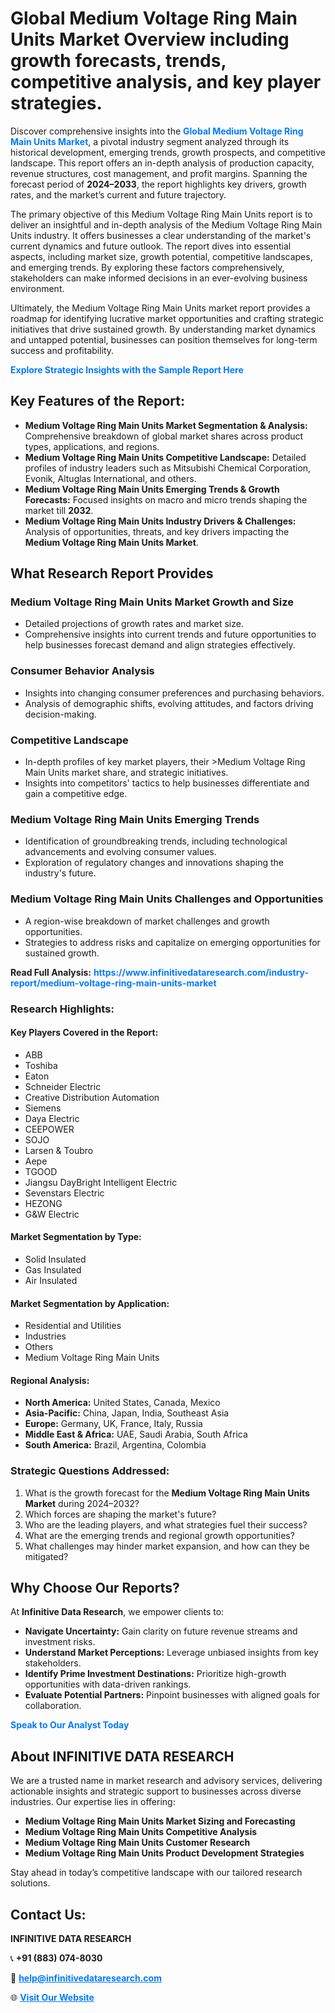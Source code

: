 <h1>Global Medium Voltage Ring Main Units Market Overview including growth forecasts, trends, competitive analysis, and key player strategies.</h1>
<p>
Discover comprehensive insights into the 
<a href="https://www.infinitivedataresearch.com/industry-report/medium-voltage-ring-main-units-market" rel="dofollow" style="color: #007BFF; text-decoration: none;"><strong>Global Medium Voltage Ring Main Units Market</strong></a>, a pivotal industry segment analyzed through its historical development, emerging trends, growth prospects, and competitive landscape. This report offers an in-depth analysis of production capacity, revenue structures, cost management, and profit margins. Spanning the forecast period of <strong>2024–2033</strong>, the report highlights key drivers, growth rates, and the market’s current and future trajectory.
</p>
<p>
The primary objective of this Medium Voltage Ring Main Units report is to deliver an insightful and in-depth analysis of the Medium Voltage Ring Main Units industry. It offers businesses a clear understanding of the market's current dynamics and future outlook. The report dives into essential aspects, including market size, growth potential, competitive landscapes, and emerging trends. By exploring these factors comprehensively, stakeholders can make informed decisions in an ever-evolving business environment.
</p>
<p>
Ultimately, the Medium Voltage Ring Main Units market report provides a roadmap for identifying lucrative market opportunities and crafting strategic initiatives that drive sustained growth. By understanding market dynamics and untapped potential, businesses can position themselves for long-term success and profitability.
</p>
<p>
<a href="https://www.infinitivedataresearch.com/request-sample/reportId=110358" style="color: #007BFF; text-decoration: none;"><strong>Explore Strategic Insights with the Sample Report Here</strong></a>
</p>

<h2>Key Features of the Report:</h2>
<ul>
<li><strong>Medium Voltage Ring Main Units Market Segmentation & Analysis:</strong> Comprehensive breakdown of global market shares across product types, applications, and regions.</li>
<li><strong>Medium Voltage Ring Main Units Competitive Landscape:</strong> Detailed profiles of industry leaders such as Mitsubishi Chemical Corporation, Evonik, Altuglas International, and others.</li>
<li><strong>Medium Voltage Ring Main Units Emerging Trends & Growth Forecasts:</strong> Focused insights on macro and micro trends shaping the market till <strong>2032</strong>.</li>
<li><strong>Medium Voltage Ring Main Units Industry Drivers & Challenges:</strong> Analysis of opportunities, threats, and key drivers impacting the <strong>Medium Voltage Ring Main Units Market</strong>.</li>
</ul>

<h2>What Research Report Provides</h2>
<h3>Medium Voltage Ring Main Units Market Growth and Size</h3>
<ul>
<li>Detailed projections of growth rates and market size.</li>
<li>Comprehensive insights into current trends and future opportunities to help businesses forecast demand and align strategies effectively.</li>
</ul>

<h3>Consumer Behavior Analysis</h3>
<ul>
<li>Insights into changing consumer preferences and purchasing behaviors.</li>
<li>Analysis of demographic shifts, evolving attitudes, and factors driving decision-making.</li>
</ul>

<h3>Competitive Landscape</h3>
<ul>
<li>In-depth profiles of key market players, their >Medium Voltage Ring Main Units market share, and strategic initiatives.</li>
<li>Insights into competitors' tactics to help businesses differentiate and gain a competitive edge.</li>
</ul>

<h3>Medium Voltage Ring Main Units Emerging Trends</h3>
<ul>
<li>Identification of groundbreaking trends, including technological advancements and evolving consumer values.</li>
<li>Exploration of regulatory changes and innovations shaping the industry's future.</li>
</ul>

<h3>Medium Voltage Ring Main Units Challenges and Opportunities</h3>
<ul>
<li>A region-wise breakdown of market challenges and growth opportunities.</li>
<li>Strategies to address risks and capitalize on emerging opportunities for sustained growth.</li>
</ul>
<p><strong>Read Full Analysis:</strong> <a href="https://www.infinitivedataresearch.com/industry-report/medium-voltage-ring-main-units-market" rel="dofollow" style="color: #007BFF; text-decoration: none;"><strong>https://www.infinitivedataresearch.com/industry-report/medium-voltage-ring-main-units-market</strong></a></p>
<h3>Research Highlights:</h3>
<h4>Key Players Covered in the Report:</h4>
<ul><li>ABB</li><li>Toshiba</li><li>Eaton</li><li>Schneider Electric</li><li>Creative Distribution Automation</li><li>Siemens</li><li>Daya Electric</li><li>CEEPOWER</li><li>SOJO</li><li>Larsen &amp; Toubro</li><li>Aepe</li><li>TGOOD</li><li>Jiangsu DayBright Intelligent Electric</li><li>Sevenstars Electric</li><li>HEZONG</li><li>G&amp;W Electric</li></ul>
<h4>Market Segmentation by Type:</h4>
<ul><li>Solid Insulated</li><li>Gas Insulated</li><li>Air Insulated</li></ul>
<h4>Market Segmentation by Application:</h4>
<ul><li>Residential and Utilities</li><li>Industries</li><li>Others</li><li>Medium Voltage Ring Main Units</li></ul>

<h4>Regional Analysis:</h4>
<ul>
<li><strong>North America:</strong> United States, Canada, Mexico</li>
<li><strong>Asia-Pacific:</strong> China, Japan, India, Southeast Asia</li>
<li><strong>Europe:</strong> Germany, UK, France, Italy, Russia</li>
<li><strong>Middle East & Africa:</strong> UAE, Saudi Arabia, South Africa</li>
<li><strong>South America:</strong> Brazil, Argentina, Colombia</li>
</ul>

<h3>Strategic Questions Addressed:</h3>
<ol>
<li>What is the growth forecast for the <strong>Medium Voltage Ring Main Units Market</strong> during 2024–2032?</li>
<li>Which forces are shaping the market's future?</li>
<li>Who are the leading players, and what strategies fuel their success?</li>
<li>What are the emerging trends and regional growth opportunities?</li>
<li>What challenges may hinder market expansion, and how can they be mitigated?</li>
</ol>

<h2>Why Choose Our Reports?</h2>
<p>At <strong>Infinitive Data Research</strong>, we empower clients to:</p>
<ul>
<li><strong>Navigate Uncertainty:</strong> Gain clarity on future revenue streams and investment risks.</li>
<li><strong>Understand Market Perceptions:</strong> Leverage unbiased insights from key stakeholders.</li>
<li><strong>Identify Prime Investment Destinations:</strong> Prioritize high-growth opportunities with data-driven rankings.</li>
<li><strong>Evaluate Potential Partners:</strong> Pinpoint businesses with aligned goals for collaboration.</li>
</ul>
<p><a href="https://www.infinitivedataresearch.com/industry-report/medium-voltage-ring-main-units-market" rel="dofollow" style="color: #007BFF; text-decoration: none;"><strong>Speak to Our Analyst Today</strong></a></p>

<h2>About INFINITIVE DATA RESEARCH</h2>
<p>We are a trusted name in market research and advisory services, delivering actionable insights and strategic support to businesses across diverse industries. Our expertise lies in offering:</p>
<ul>
<li><strong>Medium Voltage Ring Main Units Market Sizing and Forecasting</strong></li>
<li><strong>Medium Voltage Ring Main Units Competitive Analysis</strong></li>
<li><strong>Medium Voltage Ring Main Units Customer Research</strong></li>
<li><strong>Medium Voltage Ring Main Units Product Development Strategies</strong></li>
</ul>
<p>Stay ahead in today’s competitive landscape with our tailored research solutions.</p>

<h2>Contact Us:</h2>
<p><strong>INFINITIVE DATA RESEARCH</strong></p>
<p>📞 <strong>+91 (883) 074-8030</strong></p>
<p>📧 <strong><a href="mailto:help@infinitivedataresearch.com" style="color: #007BFF;">help@infinitivedataresearch.com</a></strong></p>
<p>🌐 <strong><a href="https://www.infinitivedataresearch.com" rel="dofollow" style="color: #007BFF;">Visit Our Website</a></strong></p>